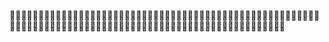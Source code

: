 🧛🏼‍♀️🧛🏼‍♀️🧛🏼‍♀️🧛🏼‍♀️🧛🏼‍♀️🧛🏼‍♀️🧛🏼‍♀️🧛🏼‍♀️🧛🏼‍♀️🧛🏼‍♀️🧛🏼‍♀️🧛🏼‍♀️🧛🏼‍♀️🧛🏼‍♀️🧛🏼‍♀️🧛🏼‍♀️🧛🏼‍♀️🧛🏼‍♀️🧛🏼‍♀️🧛🏼‍♀️🧛🏼‍♀️🧛🏼‍♀️🧛🏼‍♀️🧛🏼‍♀️🧛🏼‍♀️🧛🏼‍♀️🧛🏼‍♀️🧛🏼‍♀️🧛🏼‍♀️🧛🏼‍♀️🧛🏼‍♀️🧛🏼‍♀️🧛🏼‍♀️🧛🏼‍♀

<!---
tahty/tahty is a ✨ special ✨ repository because its `README.md` (this file) appears on your GitHub profile.
You can click the Preview link to take a look at your changes.
--->
